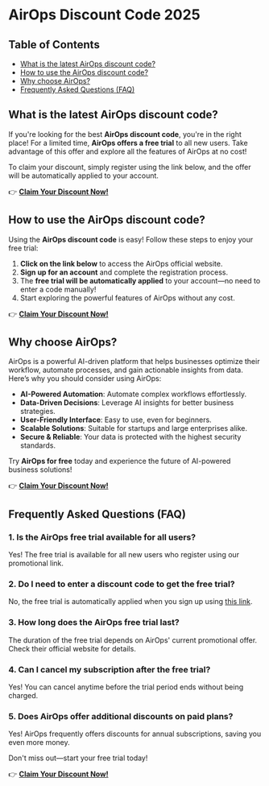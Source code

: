 # AirOps Discount Code 2025

## Table of Contents
- [What is the latest AirOps discount code?](#what-is-the-latest-airops-discount-code)
- [How to use the AirOps discount code?](#how-to-use-the-airops-discount-code)
- [Why choose AirOps?](#why-choose-airops)
- [Frequently Asked Questions (FAQ)](#frequently-asked-questions-faq)

## What is the latest AirOps discount code?
If you're looking for the best **AirOps discount code**, you're in the right place! For a limited time, **AirOps offers a free trial** to all new users. Take advantage of this offer and explore all the features of AirOps at no cost!

To claim your discount, simply register using the link below, and the offer will be automatically applied to your account.

👉 [**Claim Your Discount Now!**](https://bit.ly/4hOOPoT)

## How to use the AirOps discount code?
Using the **AirOps discount code** is easy! Follow these steps to enjoy your free trial:

1. **Click on the link below** to access the AirOps official website.
2. **Sign up for an account** and complete the registration process.
3. The **free trial will be automatically applied** to your account—no need to enter a code manually!
4. Start exploring the powerful features of AirOps without any cost.

👉 [**Claim Your Discount Now!**](https://bit.ly/4hOOPoT)

## Why choose AirOps?
AirOps is a powerful AI-driven platform that helps businesses optimize their workflow, automate processes, and gain actionable insights from data. Here’s why you should consider using AirOps:

- **AI-Powered Automation**: Automate complex workflows effortlessly.
- **Data-Driven Decisions**: Leverage AI insights for better business strategies.
- **User-Friendly Interface**: Easy to use, even for beginners.
- **Scalable Solutions**: Suitable for startups and large enterprises alike.
- **Secure & Reliable**: Your data is protected with the highest security standards.

Try **AirOps for free** today and experience the future of AI-powered business solutions!

👉 [**Claim Your Discount Now!**](https://bit.ly/4hOOPoT)

## Frequently Asked Questions (FAQ)

### 1. Is the AirOps free trial available for all users?
Yes! The free trial is available for all new users who register using our promotional link.

### 2. Do I need to enter a discount code to get the free trial?
No, the free trial is automatically applied when you sign up using [this link](https://bit.ly/4hOOPoT).

### 3. How long does the AirOps free trial last?
The duration of the free trial depends on AirOps' current promotional offer. Check their official website for details.

### 4. Can I cancel my subscription after the free trial?
Yes! You can cancel anytime before the trial period ends without being charged.

### 5. Does AirOps offer additional discounts on paid plans?
Yes! AirOps frequently offers discounts for annual subscriptions, saving you even more money.

Don't miss out—start your free trial today!

👉 [**Claim Your Discount Now!**](https://bit.ly/4hOOPoT)
